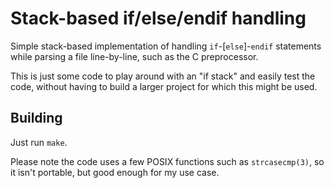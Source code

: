 # Stack-based if/else/endif handling

Simple stack-based implementation of handling `if`-[`else`]-`endif` statements
while parsing a file line-by-line, such as the C preprocessor.

This is just some code to play around with an "if stack" and easily test the
code, without having to build a larger project for which this might be used.

## Building

Just run `make`.

Please note the code uses a few POSIX functions such as `strcasecmp(3)`, so it
isn't portable, but good enough for my use case.
